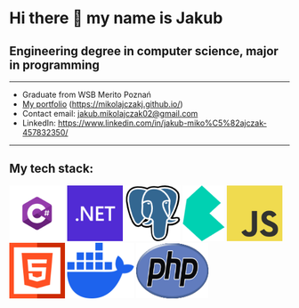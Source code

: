 # Hi there 👋 my name is Jakub

## Engineering degree in computer science, major in programming
---
- Graduate from WSB Merito Poznań
- [My portfolio](https://mikolajczakj.github.io/) (https://mikolajczakj.github.io/)
- Contact email: jakub.mikolajczak02@gmail.com
- LinkedIn: https://www.linkedin.com/in/jakub-miko%C5%82ajczak-457832350/ 
---
## My tech stack:
<img src="./pictures/Csharp_Logo.png" alt="C#" width="100" height="100">
<img src="./pictures/Microsoft_.NET_logo.png" alt=".NET" width="100" height="100">
<img src="./pictures/PostgreSQL.png" alt="PostgreSQL" width="100" height="100">
<img src="./pictures/Bulma Icon.png" alt="Bulma" width="75" height="100">
<img src="./pictures/JavaScript.png" alt="JavaScript" width="100" height="100">
<img src="./pictures/html.png" alt="HTML" width="100" height="100">
<img src="./pictures/docker-mark-blue.png" alt="Docker" width="120" height="100">
<img src="./pictures/php.png" alt="PHP" width="130" height="100">
